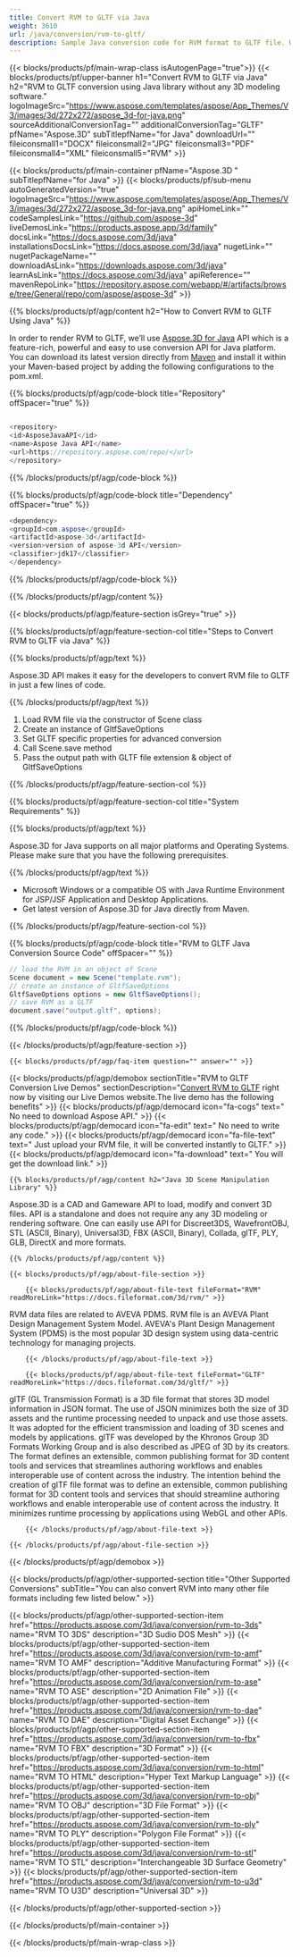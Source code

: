 ```yaml
---
title: Convert RVM to GLTF via Java 
weight: 3610
url: /java/conversion/rvm-to-gltf/ 
description: Sample Java conversion code for RVM format to GLTF file. Use this example code to convert RVM to GLTF within any Web or Desktop Java based application.
---
```


{{< blocks/products/pf/main-wrap-class isAutogenPage="true">}}
{{< blocks/products/pf/upper-banner h1="Convert RVM to GLTF via Java" h2="RVM to GLTF conversion using Java library  without any 3D modeling software." logoImageSrc="https://www.aspose.com/templates/aspose/App_Themes/V3/images/3d/272x272/aspose_3d-for-java.png" sourceAdditionalConversionTag="" additionalConversionTag="GLTF" pfName="Aspose.3D" subTitlepfName="for Java" downloadUrl="" fileiconsmall1="DOCX" fileiconsmall2="JPG" fileiconsmall3="PDF" fileiconsmall4="XML" fileiconsmall5="RVM" >}}

{{< blocks/products/pf/main-container pfName="Aspose.3D " subTitlepfName="for Java" >}}
{{< blocks/products/pf/sub-menu autoGeneratedVersion="true" logoImageSrc="https://www.aspose.com/templates/aspose/App_Themes/V3/images/3d/272x272/aspose_3d-for-java.png" apiHomeLink="" codeSamplesLink="https://github.com/aspose-3d" liveDemosLink="https://products.aspose.app/3d/family" docsLink="https://docs.aspose.com/3d/java" installationsDocsLink="https://docs.aspose.com/3d/java" nugetLink="" nugetPackageName="" downloadAsLink="https://downloads.aspose.com/3d/java" learnAsLink="https://docs.aspose.com/3d/java" apiReference="" mavenRepoLink="https://repository.aspose.com/webapp/#/artifacts/browse/tree/General/repo/com/aspose/aspose-3d" >}}

{{% blocks/products/pf/agp/content h2="How to Convert RVM to GLTF Using Java" %}}

 In order to render RVM to GLTF, we’ll use
 [Aspose.3D for Java](https://products.aspose.com/3d/java) 
 API which is a feature-rich, powerful and easy to use conversion API for Java platform. You can download its latest version directly from
 [Maven](https://repository.aspose.com/webapp/#/artifacts/browse/tree/General/repo/com/aspose/aspose-3d) 
 and install it within your Maven-based project by adding the following configurations to the pom.xml.

{{% blocks/products/pf/agp/code-block title="Repository" offSpacer="true" %}}

```cs

<repository>
<id>AsposeJavaAPI</id>
<name>Aspose Java API</name>
<url>https://repository.aspose.com/repo/</url>
</repository>

```

{{% /blocks/products/pf/agp/code-block %}}

{{% blocks/products/pf/agp/code-block title="Dependency" offSpacer="true" %}}

```cs
<dependency>
<groupId>com.aspose</groupId>
<artifactId>aspose-3d</artifactId>
<version>version of aspose-3d API</version>
<classifier>jdk17</classifier>
</dependency>

```

{{% /blocks/products/pf/agp/code-block %}}

{{% /blocks/products/pf/agp/content %}}

{{< blocks/products/pf/agp/feature-section isGrey="true" >}}

{{% blocks/products/pf/agp/feature-section-col title="Steps to Convert RVM to GLTF via Java" %}}

{{% blocks/products/pf/agp/text %}}

 Aspose.3D API makes it easy for the developers to convert RVM file to GLTF in just a few lines of code.

{{% /blocks/products/pf/agp/text %}}

1.  Load RVM file via the constructor of Scene class
1.  Create an instance of GltfSaveOptions
1.  Set GLTF specific properties for advanced conversion
1.  Call Scene.save method
1.  Pass the output path with GLTF file extension & object of GltfSaveOptions

{{% /blocks/products/pf/agp/feature-section-col %}}

{{% blocks/products/pf/agp/feature-section-col title="System Requirements" %}}

{{% blocks/products/pf/agp/text %}}

 Aspose.3D for Java supports on all major platforms and Operating Systems. Please make sure that you have the following prerequisites.

{{% /blocks/products/pf/agp/text %}}

- Microsoft Windows or a compatible OS with Java Runtime Environment for JSP/JSF Application and Desktop Applications.
- Get latest version of Aspose.3D for Java directly from Maven.

{{% /blocks/products/pf/agp/feature-section-col %}}

{{% blocks/products/pf/agp/code-block title="RVM to GLTF Java Conversion Source Code" offSpacer="" %}}

```cs
// load the RVM in an object of Scene 
Scene document = new Scene("template.rvm");
// create an instance of GltfSaveOptions 
GltfSaveOptions options = new GltfSaveOptions();
// save RVM as a GLTF 
document.save("output.gltf", options);   

```

{{% /blocks/products/pf/agp/code-block %}}

{{< /blocks/products/pf/agp/feature-section >}}

    {{< blocks/products/pf/agp/faq-item question="" answer="" >}}
 

<!-- aboutfile Starts -->

{{< blocks/products/pf/agp/demobox sectionTitle="RVM to GLTF Conversion Live Demos" sectionDescription="[Convert RVM to GLTF](https://products.aspose.app/3d/conversion/rvm-to-gltf) right now by visiting our Live Demos website.The live demo has the following benefits" >}}
        {{< blocks/products/pf/agp/democard icon="fa-cogs" text=" No need to download Aspose API." >}}
        {{< blocks/products/pf/agp/democard icon="fa-edit" text=" No need to write any code." >}}
        {{< blocks/products/pf/agp/democard icon="fa-file-text" text=" Just upload your RVM file, it will be converted instantly to GLTF." >}}
        {{< blocks/products/pf/agp/democard icon="fa-download" text=" You will get the download link." >}}

    {{% blocks/products/pf/agp/content h2="Java 3D Scene Manipulation Library" %}}

 Aspose.3D is a CAD and Gameware API to load, modify and convert 3D files. API is a standalone and does not require any any 3D modeling or rendering software. One can easily use API for Discreet3DS, WavefrontOBJ, STL (ASCII, Binary), Universal3D, FBX (ASCII, Binary), Collada, glTF, PLY, GLB, DirectX and more formats. ‎



    {{% /blocks/products/pf/agp/content %}}

    {{< blocks/products/pf/agp/about-file-section >}}

        {{< blocks/products/pf/agp/about-file-text fileFormat="RVM" readMoreLink="https://docs.fileformat.com/3d/rvm/" >}}

RVM data files are related to AVEVA PDMS. RVM file is an AVEVA Plant Design Management System Model. AVEVA's Plant Design Management System (PDMS) is the most popular 3D design system using data-centric technology for managing projects.


        {{< /blocks/products/pf/agp/about-file-text >}}

        {{< blocks/products/pf/agp/about-file-text fileFormat="GLTF" readMoreLink="https://docs.fileformat.com/3d/gltf/" >}}

glTF (GL Transmission Format) is a 3D file format that stores 3D model information in JSON format. The use of JSON minimizes both the size of 3D assets and the runtime processing needed to unpack and use those assets. It was adopted for the efficient transmission and loading of 3D scenes and models by applications. glTF was developed by the Khronos Group 3D Formats Working Group and is also described as JPEG of 3D by its creators. The format defines an extensible, common publishing format for 3D content tools and services that streamlines authoring workflows and enables interoperable use of content across the industry. The intention behind the creation of glTF file format was to define an extensible, common publishing format for 3D content tools and services that should streamline authoring workflows and enable interoperable use of content across the industry. It minimizes runtime processing by applications using WebGL and other APIs.


        {{< /blocks/products/pf/agp/about-file-text >}}

    {{< /blocks/products/pf/agp/about-file-section >}}

{{< /blocks/products/pf/agp/demobox >}}

<!-- aboutfile Ends -->

{{< blocks/products/pf/agp/other-supported-section title="Other Supported Conversions" subTitle="You can also convert RVM into many other file formats including few listed below." >}}

{{< blocks/products/pf/agp/other-supported-section-item href="https://products.aspose.com/3d/java/conversion/rvm-to-3ds" name="RVM TO 3DS" description="3D Sudio DOS Mesh" >}}
{{< blocks/products/pf/agp/other-supported-section-item href="https://products.aspose.com/3d/java/conversion/rvm-to-amf" name="RVM TO AMF" description="Additive Manufacturing Format" >}}
{{< blocks/products/pf/agp/other-supported-section-item href="https://products.aspose.com/3d/java/conversion/rvm-to-ase" name="RVM TO ASE" description="2D Animation File" >}}
{{< blocks/products/pf/agp/other-supported-section-item href="https://products.aspose.com/3d/java/conversion/rvm-to-dae" name="RVM TO DAE" description="Digital Asset Exchange" >}}
{{< blocks/products/pf/agp/other-supported-section-item href="https://products.aspose.com/3d/java/conversion/rvm-to-fbx" name="RVM TO FBX" description="3D Format" >}}
{{< blocks/products/pf/agp/other-supported-section-item href="https://products.aspose.com/3d/java/conversion/rvm-to-html" name="RVM TO HTML" description="Hyper Text Markup Language" >}}
{{< blocks/products/pf/agp/other-supported-section-item href="https://products.aspose.com/3d/java/conversion/rvm-to-obj" name="RVM TO OBJ" description="3D File Format" >}}
{{< blocks/products/pf/agp/other-supported-section-item href="https://products.aspose.com/3d/java/conversion/rvm-to-ply" name="RVM TO PLY" description="Polygon File Format" >}}
{{< blocks/products/pf/agp/other-supported-section-item href="https://products.aspose.com/3d/java/conversion/rvm-to-stl" name="RVM TO STL" description="Interchangeable 3D Surface Geometry" >}}
{{< blocks/products/pf/agp/other-supported-section-item href="https://products.aspose.com/3d/java/conversion/rvm-to-u3d" name="RVM TO U3D" description="Universal 3D" >}}

{{< /blocks/products/pf/agp/other-supported-section >}}

{{< /blocks/products/pf/main-container >}}
    
{{< /blocks/products/pf/main-wrap-class >}}